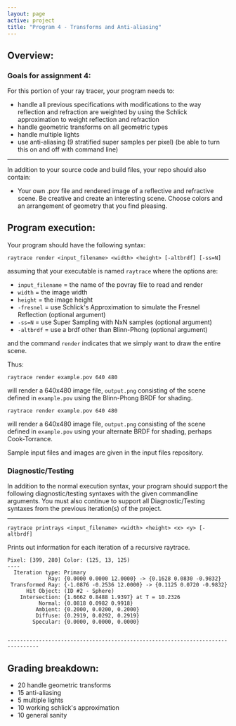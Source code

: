```yaml
---
layout: page
active: project
title: "Program 4 - Transforms and Anti-aliasing"
---
```


## Overview:

### Goals for assignment 4:

For this portion of your ray tracer, your program needs to:

- handle all previous specifications with modifications to the way reflection and refraction are weighted by using the Schlick approximation to weight reflection and refraction
- handle geometric transforms on all geometric types
- handle multiple lights
- use anti-aliasing (9 stratified super samples per pixel) (be able to turn this on and off with command line)

---

In addition to your source code and build files, your repo should also contain:

- Your own .pov file and rendered image of a reflective and refractive scene.
  Be creative and create an interesting scene.
  Choose colors and an arrangement of geometry that you find pleasing.



## Program execution:

Your program should have the following syntax:

  `raytrace render <input_filename> <width> <height> [-altbrdf] [-ss=N]`

assuming that your executable is named `raytrace` where the options are:

- `input_filename` = the name of the povray file to read and render
- `width` = the image width
- `height` = the image height
- `-fresnel` = use Schlick's Approximation to simulate the Fresnel Reflection <span class="text-warning">(optional argument)</span>
- `-ss=N` = use Super Sampling with NxN samples <span class="text-warning">(optional argument)</span>
- `-altbrdf` = use a brdf other than Blinn-Phong <span class="text-warning">(optional argument)</span>

and the command `render` indicates that we simply want to draw the entire scene.

Thus:

  `raytrace render example.pov 640 480`

will render a 640x480 image file, `output.png` consisting of the scene defined in `example.pov` using the Blinn-Phong BRDF for shading.

  `raytrace render example.pov 640 480`

will render a 640x480 image file, `output.png` consisting of the scene defined in `example.pov` using your alternate BRDF for shading, perhaps Cook-Torrance.

Sample input files and images are given in the input files repository.


### Diagnostic/Testing

In addition to the normal execution syntax, your program should support the following diagnostic/testing syntaxes with the given commandline arguments.
You must also continue to support all Diagnostic/Testing syntaxes from the previous iteration(s) of the project.

---

  `raytrace printrays <input_filename> <width> <height> <x> <y> [-altbrdf]`

Prints out information for each iteration of a recursive raytrace.

```
Pixel: [399, 280] Color: (125, 13, 125)
----
  Iteration type: Primary
             Ray: {0.0000 0.0000 12.0000} -> {0.1628 0.0830 -0.9832}
 Transformed Ray: {-1.0876 -0.2536 12.0000} -> {0.1125 0.0720 -0.9832}
      Hit Object: (ID #2 - Sphere)
    Intersection: {1.6662 0.8488 1.9397} at T = 10.2326
          Normal: {0.0818 0.0982 0.9918}
         Ambient: {0.2000, 0.0200, 0.2000}
         Diffuse: {0.2919, 0.0292, 0.2919}
        Specular: {0.0000, 0.0000, 0.0000}


--------------------------------------------------------------------------------
```


## Grading breakdown:

- 20 handle geometric transforms
- 15 anti-aliasing
- 5 multiple lights
- 10 working schlick's approximation
- 10 general sanity
